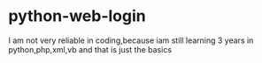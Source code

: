 # python-web-login
I am not very reliable in coding,because iam still learning 3 years in python,php,xml,vb and that is just the basics
